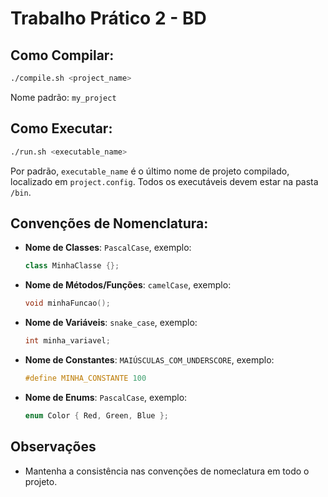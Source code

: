 # Trabalho Prático 2 - BD

## Como Compilar:
```bash
./compile.sh <project_name>
```
Nome padrão: `my_project`

## Como Executar:
```bash
./run.sh <executable_name>
```
Por padrão, `executable_name` é o último nome de projeto compilado, localizado em `project.config`. Todos os executáveis devem estar na pasta `/bin`.

## Convenções de Nomenclatura:

- **Nome de Classes**: `PascalCase`, exemplo: 
  ```cpp
  class MinhaClasse {};
  ```

- **Nome de Métodos/Funções**: `camelCase`, exemplo:
  ```cpp
  void minhaFuncao();
  ```

- **Nome de Variáveis**: `snake_case`, exemplo:
  ```cpp
  int minha_variavel;
  ```

- **Nome de Constantes**: `MAIÚSCULAS_COM_UNDERSCORE`, exemplo:
  ```cpp
  #define MINHA_CONSTANTE 100
  ```

- **Nome de Enums**: `PascalCase`, exemplo:
  ```cpp
  enum Color { Red, Green, Blue };
  ```

## Observações
-  Mantenha a consistência nas convenções de nomeclatura em todo o projeto.